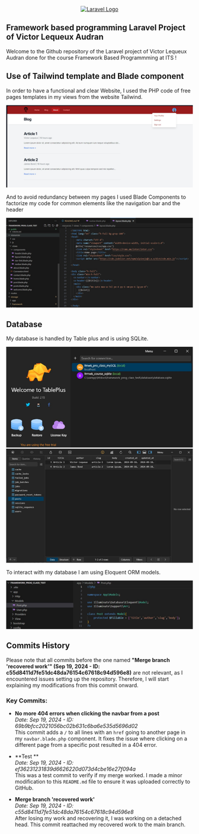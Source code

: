 <p align="center"><a href="https://laravel.com" target="_blank"><img src="https://raw.githubusercontent.com/laravel/art/master/logo-lockup/5%20SVG/2%20CMYK/1%20Full%20Color/laravel-logolockup-cmyk-red.svg" width="400" alt="Laravel Logo"></a></p>


## Framework based programming Laravel Project of Victor Lequeux Audran

Welcome to the Github repository of the Laravel project of Victor Lequeux Audran done for the course Framework Based Programmming at ITS !

## Use of Tailwind template and Blade component

In order to have a functional and clear Website, I used the PHP code of free pages templates in my views from the website Tailwind.

<p align="center">
    <img src = "public/img/capture_posts.jpg">
</p>

And to avoid redundancy between my pages I used Blade Components to factorize my code for common elements like the navigation bar and the header   

<p align="center">
    <img src = "public/img/capture_blade_components.jpg">
</p>

## Database 

My database is handled by Table plus and is using SQLite.

<p align="center">
    <img src = "public/img/capture_table_plus_home.jpg">
    <img src = "public/img/capture_database_posts.jpg">
</p>

To interact with  my database I am using Eloquent ORM models.  

<p align="center">
    <img src = "public/img/capture_eloquent_ORM_model.jpg">
</p>

## Commits History

Please note that all commits before the one named **"Merge branch 'recovered work'" (Sep 19, 2024 - ID: c55d8411d7fe51dc48da76154c67618c94d596e8)** are not relevant, as I encountered issues setting up the repository. Therefore, I will start explaining my modifications from this commit onward.

### Key Commits:

- **No more 404 errors when clicking the navbar from a post**  
  *Date: Sep 19, 2024 - ID: 69b9bfcc2021056bc02b631c6ba6e535d5696d02*  
  This commit adds a `/` to all lines with an `href` going to another page in my `navbar.blade.php` component. It fixes the issue where clicking on a different page from a specific post resulted in a 404 error.

- **Test **  
  *Date: Sep 19, 2024 - ID: ef36231231839d6626220d073d4cbe16e27f094a*  
  This was a test commit to verify if my merge worked. I made a minor modification to this `README.md` file to ensure it was uploaded correctly to GitHub.

- **Merge branch 'recovered work'**  
  *Date: Sep 19, 2024 - ID: c55d8411d7fe51dc48da76154c67618c94d596e8*  
  After losing my work and recovering it, I was working on a detached head. This commit reattached my recovered work to the main branch.

